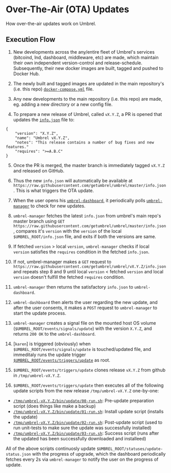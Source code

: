 # Over-The-Air (OTA) Updates
How over-the-air updates work on Umbrel.

## Execution Flow

1. New developments across the any/entire fleet of Umbrel's services (bitcoind, lnd, dashboard, middleware, etc) are made, which maintain their own independent version-control and release-schedule. Subsequently, their new docker images are built, tagged and pushed to Docker Hub.

2. The newly built and tagged images are updated in the main repository's (i.e. this repo) [`docker-compose.yml`](https://github.com/mayankchhabra/umbrel/blob/ota-updates/docker-compose.yml) file.

3. Any new developments to the main repository (i.e. this repo) are made, eg. adding a new directory or a new config file.

4. To prepare a new release of Umbrel, called `vX.Y.Z`, a PR is opened that updates the [`info.json`](https://github.com/mayankchhabra/umbrel/blob/ota-updates/info.json) file to:

```
{
    "version": "X.Y.Z",
    "name": "Umbrel vX.Y.Z",
    "notes": "This release contains a number of bug fixes and new features."
    "requires": ">=A.B.C" 
}
```

5. Once the PR is merged, the master branch is immediately tagged `vX.Y.Z` and released on GitHub.

6. Thus the new `info.json` will automatically be available at `https://raw.githubusercontent.com/getumbrel/umbrel/master/info.json`. This is what triggers the OTA update.

6. When the user opens his [`umbrel-dashboard`](https://github.com/getumbrel/umbrel-dashboard), it periodically polls [`umbrel-manager`](https://github.com/getumbrel/umbrel-manager) to check for new updates.

7. `umbrel-manager` fetches the latest `info.json` from umbrel's main repo's master branch using `GET https://raw.githubusercontent.com/getumbrel/umbrel/master/info.json`, compares it's `version` with the `version` of the local `$UMBREL_ROOT/info.json` file, and exits if both the versions are same.

8. If fetched `version` > local `version`, `umbrel-manager` checks if local `version` satisfies the `requires` condition in the fetched `info.json`.

9. If not, umbrel-manager makes a `GET` request to `https://raw.githubusercontent.com/getumbrel/umbrel/vX.Y.Z/info.json` and repeats step 8 and 9 until local `version` < fetched `version` and local `version` doesn't fulfill the fetched `requires` condition. 

10. `umbrel-manager` then returns the satisfactory `info.json` to `umbrel-dashboard`.

11. `umbrel-dashboard` then alerts the user regarding the new update, and after the user consents, it makes a `POST` request to `umbrel-manager` to start the update process.

14. `umbrel-manager` creates a signal file on the mounted host OS volume (`$UMBREL_ROOT/events/signals/update`) with the version `X.Y.Z`, and returns `200 OK` to the `umbrel-dashboard`.

15. [`karen`] is triggered (obviously) when `$UMBREL_ROOT/events/signals/update` is touched/updated file, and immeditaly runs the update trigger [`$UMBREL_ROOT/events/triggers/update`](https://github.com/mayankchhabra/umbrel/blob/ota-updates/events/triggers/update) as root.

16. `$UMBREL_ROOT/events/triggers/update` clones release `vX.Y.Z` from github in `/tmp/umbrel-vX.Y.Z`.

17. `$UMBREL_ROOT/events/triggers/update` then executes all of the following update scripts from the new release `/tmp/umbrel-vX.Y.Z` one-by-one:

- [`/tmp/umbrel-vX.Y.Z/bin/update/00-run.sh`](https://github.com/mayankchhabra/umbrel/blob/ota-updates/bin/update/00-run.sh): Pre-update preparation script (does things like make a backup)
- [`/tmp/umbrel-vX.Y.Z/bin/update/01-run.sh`](https://github.com/mayankchhabra/umbrel/blob/ota-updates/bin/update/01-run.sh): Install update script (installs the update)
- [`/tmp/umbrel-vX.Y.Z/bin/update/02-run.sh`](https://github.com/mayankchhabra/umbrel/blob/ota-updates/bin/update/02-run.sh): Post-update script (used to run unit-tests to make sure the update was successfully installed)
- [`/tmp/umbrel-vX.Y.Z/bin/update/03-run.sh`](https://github.com/mayankchhabra/umbrel/blob/ota-updates/bin/update/03-run.sh): Success script (runs after the updated has been successfully downloaded and installeed)

All of the above scripts continuosly update `$UMBREL_ROOT/statuses/update-status.json` with the progress of upgrade, which the dashboard periodically fetches every 2s via `umbrel-manager` to notify the user on the progress of update.
